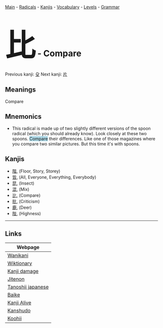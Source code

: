 <style> bigfont {font-size: 100px}</style>
[Main](../README.md) -
[Radicals](../radicals.md) -
[Kanjis](../kanjis.md) -
[Vocabulary](../vocabulary.md) -
[Levels](../levels.md) -
[Grammar](../grammar.md)
# <bigfont> 比</bigfont> - Compare 

Previous kanji: [殳](殳.md) Next kanji: [片](片.md) 

## Meanings
 Compare
## Mnemonics
 * This radical is made up of two slightly different versions of the spoon radical (which you should already know). Look closely at these two spoons. <span style="background-color:#ADD8E6"> Compare</span> their differences. Like one of those magazines where you compare two similar pictures. But this time it's with spoons.


## Kanjis
 * [階](../kanjis/階.md), (Floor, Story, Storey)
* [皆](../kanjis/皆.md), (All, Everyone, Everything, Everybody)
* [昆](../kanjis/昆.md), (Insect)
* [混](../kanjis/混.md), (Mix)
* [比](../kanjis/比.md), (Compare)
* [批](../kanjis/批.md), (Criticism)
* [鹿](../kanjis/鹿.md), (Deer)
* [陛](../kanjis/陛.md), (Highness)



---

## Links 

| Webpage |
| --- |
| [Wanikani          ](https://www.wanikani.com/kanji/比) |
| [Wiktionary        ](https://en.wiktionary.org/wiki/比) |
| [Kanji damage      ](http://www.kanjidamage.com/kanji/search?utf8=✓&q=比) |
| [Jitenon           ](https://jitenon.com/kanji/比) |
| [Tanoshii japanese ](https://www.tanoshiijapanese.com/dictionary/kanji.cfm?k=比) |
| [Baike             ](https://baike.baidu.com/item/比) |
| [Kanji Alive       ](https://app.kanjialive.com/比) |
| [Kanshudo          ](https://www.kanshudo.com/searchmn?q=比) |
| [Koohii            ](https://kanji.koohii.com/study/kanji/比) |
